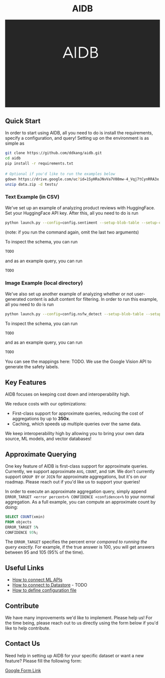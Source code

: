 <h1 style="text-align: center;">AIDB</h1>

<p align="center">
  <img src="assets/aidbuse.gif" />
</p>

## Quick Start

In order to start using AIDB, all you need to do is install the requirements, specify a configuration, and query!
Setting up on the environment is as simple as
```bash
git clone https://github.com/ddkang/aidb.git
cd aidb
pip install -r requirements.txt

# Optional if you'd like to run the examples below
gdown https://drive.google.com/uc?id=1SyHRaJNvVa7V08mw-4_Vqj7tCynRRA3x
unzip data.zip -d tests/

```

### Text Example (in CSV)

We've set up an example of analyzing product reviews with HuggingFace. Set your HuggingFace API key. After this, all you need to do is run
```bash
python launch.py --config=config.sentiment --setup-blob-table --setup-output-table
```
(note: if you run the command again, omit the last two arguments)

To inspect the schema, you can run
```sql
TODO
```
and as an example query, you can run
```sql
TODO
```


### Image Example (local directory)

We've also set up another example of analyzing whether or not user-generated content is adult content for filtering.
In order to run this example, all you need to do is run
```bash
python launch.py --config=config.nsfw_detect --setup-blob-table --setup-output-table
```

To inspect the schema, you can run
```sql
TODO
```
and as an example query, you can run
```sql
TODO
```

You can see the mappings here: TODO.
We use the Google Vision API to generate the safety labels.



## Key Features

AIDB focuses on keeping cost down and interoperability high.

We reduce costs with our optimizations:
- First-class support for approximate queries, reducing the cost of aggregations by up to **350x**.
- Caching, which speeds up multiple queries over the same data.

We keep interoperability high by allowing you to bring your own data source, ML models, and vector databases!


## Approximate Querying

One key feature of AIDB is first-class support for approximate queries.
Currently, we support approximate `AVG`, `COUNT`, and `SUM`.
We don't currently support `GROUP BY` or `JOIN` for approximate aggregations, but it's on our roadmap.
Please reach out if you'd like us to support your queries!

In order to execute an approximate aggregation query, simply append `ERROR_TARGET <error percent>% CONFIDENCE <confidence>%` to your normal aggregation.
As a full example, you can compute an approximate count by doing:
```sql
SELECT COUNT(xmin)
FROM objects
ERROR_TARGET 5%
CONFIDENCE 95%;
```

The `ERROR_TARGET` specifies the percent error _compared to running the query exactly._
For example, if the true answer is 100, you will get answers between 95 and 105 (95% of the time).


## Useful Links
- [How to connect ML APIs](https://github.com/ddkang/aidb/blob/main/aidb/inference/examples/README.md) 
- [How to connect to Datastore]() - TODO
- [How to define configuration file](https://github.com/ddkang/aidb/tree/main/config)

## Contribute

We have many improvements we'd like to implement. Please help us! For the time being, please reach out to us directly using the form below if you'd like to help contribute.


## Contact Us

Need help in setting up AIDB for your specific dataset or want a new feature? Please fill the following form:

[Google Form Link](https://forms.gle/YyAXWxqzZPVBrvBR7)
